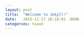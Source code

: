 ```yaml
---
layout: post
title:  "Welcome to Jekyll!"
date:   2015-11-17 16:16:01 -0600
categories: tsave 
---
```

